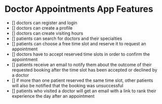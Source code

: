 # Doctor Appointments App Features

- [] doctors can register and login
- [] doctors can create a profile
- [] doctors can create visiting hours
- [] patients can search for doctors and their specialties
- [] patients can choose a free time slot and reserve it to request an appointment
- [] doctors have to accept reserved time slots in order to confirm the appointment
- [] patients receive an email to notify them about the outcome of their requested booking after the time slot has been accepted or declined by a doctor
- [] if more than one patient reserved the same time slot, other patients will also be notified that the booking was unsuccessful
- [] patients who visited a doctor will get an email with a link to rank their experience the day after an appointment
